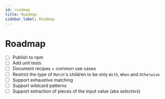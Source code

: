 ```yaml
---
id: roadmap
title: Roadmap
sidebar_label: Roadmap
---
```


# Roadmap

- [ ] Publish to npm
- [ ] Add unit tests
- [ ] Document recipes + common use cases
- [ ] Restrict the type of `Match`'s children to be only `With`, `When` and
      `Otherwise`
- [ ] Support exhaustive matching
- [ ] Support wildcard patterns
- [ ] Support extraction of pieces of the input value (aka _selectors_)
